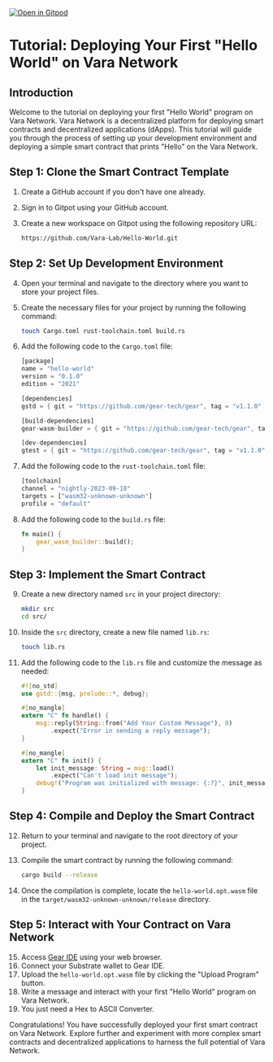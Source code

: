 [![Open in Gitpod](https://img.shields.io/badge/Open_in-Gitpod-white?logo=gitpod)]( https://gitpod.io/new/#https://github.com/A-mont/MemeFactoryPortalContracts.git)

# Tutorial: Deploying Your First "Hello World" on Vara Network

## Introduction

Welcome to the tutorial on deploying your first "Hello World" program on Vara Network. Vara Network is a decentralized platform for deploying smart contracts and decentralized applications (dApps). This tutorial will guide you through the process of setting up your development environment and deploying a simple smart contract that prints "Hello" on the Vara Network.

## Step 1: Clone the Smart Contract Template

1. Create a GitHub account if you don't have one already.
2. Sign in to Gitpot using your GitHub account.
3. Create a new workspace on Gitpot using the following repository URL:

   ```bash
   https://github.com/Vara-Lab/Hello-World.git
   ```

## Step 2: Set Up Development Environment

4. Open your terminal and navigate to the directory where you want to store your project files.
5. Create the necessary files for your project by running the following command:

   ```bash
   touch Cargo.toml rust-toolchain.toml build.rs
   ```

6. Add the following code to the `Cargo.toml` file:

   ```rust
   [package]
   name = "hello-world"
   version = "0.1.0"
   edition = "2021"

   [dependencies]
   gstd = { git = "https://github.com/gear-tech/gear", tag = "v1.1.0" }

   [build-dependencies]
   gear-wasm-builder = { git = "https://github.com/gear-tech/gear", tag = "v1.1.0" }

   [dev-dependencies]
   gtest = { git = "https://github.com/gear-tech/gear", tag = "v1.1.0"   }
   ```

7. Add the following code to the `rust-toolchain.toml` file:

   ```rust
   [toolchain]
   channel = "nightly-2023-09-18"
   targets = ["wasm32-unknown-unknown"]
   profile = "default"
   ```

8. Add the following code to the `build.rs` file:

   ```rust
   fn main() {
       gear_wasm_builder::build();
   }
   ```

## Step 3: Implement the Smart Contract

9. Create a new directory named `src` in your project directory:

    ```bash
    mkdir src
    cd src/
    ```

10. Inside the `src` directory, create a new file named `lib.rs`:

    ```bash
    touch lib.rs
    ```

11. Add the following code to the `lib.rs` file and customize the message as needed:

    ```rust
    #![no_std]
    use gstd::{msg, prelude::*, debug};

    #[no_mangle]
    extern "C" fn handle() {
        msg::reply(String::from("Add Your Custom Message"), 0)
            .expect("Error in sending a reply message");
    }

    #[no_mangle]
    extern "C" fn init() {
        let init_message: String = msg::load()
            .expect("Can't load init message");
        debug!("Program was initialized with message: {:?}", init_message);
    }
    ```

## Step 4: Compile and Deploy the Smart Contract

12. Return to your terminal and navigate to the root directory of your project.
13. Compile the smart contract by running the following command:

    ```bash
    cargo build --release
    ```

14. Once the compilation is complete, locate the `hello-world.opt.wasm` file in the `target/wasm32-unknown-unknown/release` directory.

## Step 5: Interact with Your Contract on Vara Network

15. Access [Gear IDE](https://idea.gear-tech.io/programs?node=wss%3A%2F%2Frpc.vara.network) using your web browser.
16. Connect your Substrate wallet to Gear IDE.
17. Upload the `hello-world.opt.wasm` file by clicking the "Upload Program" button.
18. Write a message and interact with your first "Hello World" program on Vara Network.
19. You just need a Hex to ASCII Converter.


Congratulations! You have successfully deployed your first smart contract on Vara Network. Explore further and experiment with more complex smart contracts and decentralized applications to harness the full potential of Vara Network.
````
